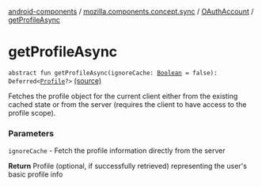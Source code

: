 [android-components](../../index.md) / [mozilla.components.concept.sync](../index.md) / [OAuthAccount](index.md) / [getProfileAsync](./get-profile-async.md)

# getProfileAsync

`abstract fun getProfileAsync(ignoreCache: `[`Boolean`](https://kotlinlang.org/api/latest/jvm/stdlib/kotlin/-boolean/index.html)` = false): Deferred<`[`Profile`](../-profile/index.md)`?>` [(source)](https://github.com/mozilla-mobile/android-components/blob/master/components/concept/sync/src/main/java/mozilla/components/concept/sync/OAuthAccount.kt#L105)

Fetches the profile object for the current client either from the existing cached state
or from the server (requires the client to have access to the profile scope).

### Parameters

`ignoreCache` - Fetch the profile information directly from the server

**Return**
Profile (optional, if successfully retrieved) representing the user's basic profile info

